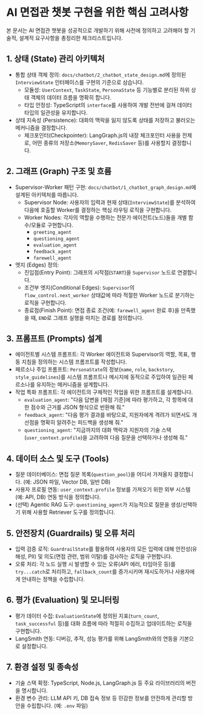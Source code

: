 # AI 면접관 챗봇 구현을 위한 핵심 고려사항

본 문서는 AI 면접관 챗봇을 성공적으로 개발하기 위해 사전에 정의하고 고려해야 할 기술적, 설계적 요구사항을 총정리한 체크리스트입니다.

## 1. 상태 (State) 관리 아키텍처

-   통합 상태 객체 정의: `docs/chatbot/2_chatbot_state_design.md`에 정의된 `InterviewState` 인터페이스를 구현의 기준으로 삼습니다.
    -   모듈성: `UserContext`, `TaskState`, `PersonaState` 등 기능별로 분리된 하위 상태 객체의 데이터 흐름을 명확히 합니다.
    -   타입 안정성: TypeScript의 `interface`를 사용하여 개발 전반에 걸쳐 데이터 타입의 일관성을 유지합니다.
-   상태 지속성 (Persistence): 대화의 맥락을 잃지 않도록 상태를 저장하고 불러오는 메커니즘을 결정합니다.
    -   체크포인터(Checkpointer): LangGraph.js의 내장 체크포인터 사용을 전제로, 어떤 종류의 저장소(`MemorySaver`, `RedisSaver` 등)를 사용할지 결정합니다.

## 2. 그래프 (Graph) 구조 및 흐름

-   Supervisor-Worker 패턴 구현: `docs/chatbot/1_chatbot_graph_design.md`에 설계된 아키텍처를 따릅니다.
    -   Supervisor Node: 사용자의 입력과 현재 상태(`InterviewState`)를 분석하여 다음에 호출할 Worker를 결정하는 핵심 라우팅 로직을 구현합니다.
    -   Worker Nodes: 각자의 역할을 수행하는 전문가 에이전트(노드)들을 개별 함수/모듈로 구현합니다.
        -   `greeting_agent`
        -   `questioning_agent`
        -   `evaluation_agent`
        -   `feedback_agent`
        -   `farewell_agent`
-   엣지 (Edges) 정의:
    -   진입점(Entry Point): 그래프의 시작점(`START`)을 `Supervisor` 노드로 연결합니다.
    -   조건부 엣지(Conditional Edges): `Supervisor`의 `flow_control.next_worker` 상태값에 따라 적절한 Worker 노드로 분기하는 로직을 구현합니다.
    -   종료점(Finish Point): 면접 종료 조건(예: `farewell_agent` 완료 후)을 만족했을 때, `END`로 그래프 실행을 마치는 경로를 정의합니다.

## 3. 프롬프트 (Prompts) 설계

-   에이전트별 시스템 프롬프트: 각 Worker 에이전트와 Supervisor의 역할, 목표, 행동 지침을 정의하는 시스템 프롬프트를 작성합니다.
-   페르소나 주입 프롬프트: `PersonaState`의 정보(`name`, `role`, `backstory`, `style_guidelines`)를 시스템 프롬프트나 메시지에 동적으로 주입하여 일관된 페르소나를 유지하는 메커니즘을 설계합니다.
-   작업 특화 프롬프트: 각 에이전트의 구체적인 작업을 위한 프롬프트를 설계합니다.
    -   `evaluation_agent`: "다음 답변을 [채점 기준]에 따라 평가하고, 각 항목에 대한 점수와 근거를 JSON 형식으로 반환해 줘."
    -   `feedback_agent`: "다음 평가 결과를 바탕으로, 지원자에게 격려가 되면서도 개선점을 명확히 알려주는 피드백을 생성해 줘."
    -   `questioning_agent`: "지금까지의 대화 맥락과 지원자의 기술 스택(`user_context.profile`)을 고려하여 다음 질문을 선택하거나 생성해 줘."

## 4. 데이터 소스 및 도구 (Tools)

-   질문 데이터베이스: 면접 질문 목록(`question_pool`)을 어디서 가져올지 결정합니다. (예: JSON 파일, Vector DB, 일반 DB)
-   사용자 프로필 연동: `user_context.profile` 정보를 가져오기 위한 외부 시스템(예: API, DB) 연동 방식을 정의합니다.
-   (선택) Agentic RAG 도구: `questioning_agent`가 지능적으로 질문을 생성/선택하기 위해 사용할 Retriever 도구를 정의합니다.

## 5. 안전장치 (Guardrails) 및 오류 처리

-   입력 검증 로직: `GuardrailState`를 활용하여 사용자의 모든 입력에 대해 안전성(유해성, PII) 및 의도(면접 관련, 범위 이탈)를 검사하는 로직을 구현합니다.
-   오류 처리: 각 노드 실행 시 발생할 수 있는 오류(API 에러, 타임아웃 등)를 `try...catch`로 처리하고, `fallback_count`를 증가시키며 재시도하거나 사용자에게 안내하는 정책을 수립합니다.

## 6. 평가 (Evaluation) 및 모니터링

-   평가 데이터 수집: `EvaluationState`에 정의된 지표(`turn_count`, `task_successful` 등)를 대화 흐름에 따라 적절히 수집하고 업데이트하는 로직을 구현합니다.
-   LangSmith 연동: 디버깅, 추적, 성능 평가를 위해 LangSmith와의 연동을 기본으로 설정합니다.

## 7. 환경 설정 및 종속성

-   기술 스택 확정: TypeScript, Node.js, LangGraph.js 등 주요 라이브러리의 버전을 명시합니다.
-   환경 변수 관리: LLM API 키, DB 접속 정보 등 민감한 정보를 안전하게 관리할 방안을 수립합니다. (예: `.env` 파일)

